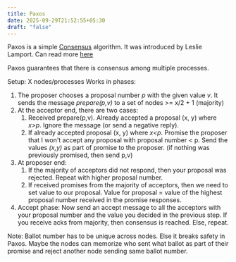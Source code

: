```yaml
---
title: Paxos
date: 2025-09-29T21:52:55+05:30
draft: "false"
---
```


Paxos is a simple [Consensus](/posts/consensus) algorithm. 
It was introduced by Leslie Lamport. Can read more [here](https://lamport.azurewebsites.net/pubs/paxos-simple.pdf)


Paxos guarantees that there is consensus among multiple processes.

Setup: X nodes/processes
Works in phases:
1. The proposer chooses a proposal number *p* with the given value *v*. It sends the message *prepare(p,v)* to a set of nodes >= x/2 + 1 (majority)
2. At the acceptor end, there are two cases:
	1. Received prepare(p,v). Already accepted a proposal (x, y) where *x>p*. Ignore the message (or send a negative reply).
	2. If already accepted proposal (x, y) where *x<p*. Promise the proposer that I won't accept any proposal with proposal number < p. Send the values *(x,y)* as part of promise to the proposer. (if nothing was previously promised, then send p,v)
3. At proposer end:
	1. If the majority of acceptors did not respond, then your proposal was rejected. Repeat with higher proposal number.
	2. If received promises from the majority of acceptors, then we need to set value to our proposal.  Value for proposal = value of the highest proposal number received in the promise responses. 
4. Accept phase: Now send an accept message to all the acceptors with your proposal number and the value you decided in the previous step. If you receive acks from majority, then consensus is reached. Else, repeat.

Note: Ballot number has to be unique across nodes. Else it breaks safety in Paxos. Maybe the nodes can memorize who sent what ballot as part of their promise and reject another node sending same ballot number.

